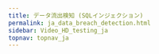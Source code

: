 ```yaml
---
title: データ流出検知 (SQLインジェクション)
permalink: ja_data_breach_detection.html
sidebar: Video_HD_testing_ja
topnav: topnav_ja
---
```


<!-- <style>.embed-container { position: relative; padding-bottom: 56.25%; height: 0; overflow: hidden; max-width: 100%; } .embed-container iframe, .embed-container object, .embed-container embed { position: absolute; top: 0; left: 0; width: 100%; height: 100%; }</style><div class='embed-container'><iframe src='https://www.youtube.com/embed/Qp-JbyZ_G1k' frameborder='0' allowfullscreen></iframe></div> -->

<br />

<!-- [![image](/docs/images/Video\hacking\databreachdetection/01.png){: width="800" }](/docs/images/Video\hacking\databreachdetection/01.png){: target="_blank"}-->